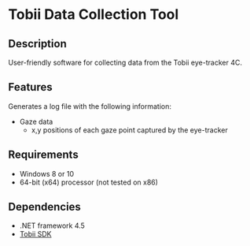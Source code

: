 # Tobii Data Collection Tool

## Description
User-friendly software for collecting data from the Tobii eye-tracker 4C. 


## Features
Generates a log file with the following information:
* Gaze data
	* x,y positions of each gaze point captured by the eye-tracker

## Requirements
* Windows 8 or 10
* 64-bit (x64) processor (not tested on x86)

## Dependencies
* .NET framework 4.5
* [Tobii SDK](http://developer.tobii.com/)

